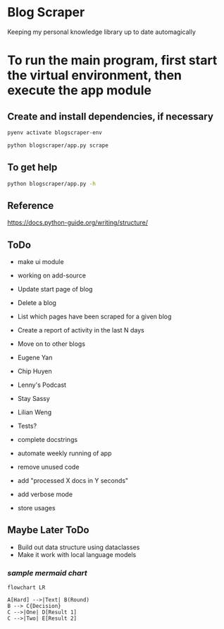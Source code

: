 # Blog Scraper

Keeping my personal knowledge library up to date automagically

# To run the main program, first start the virtual environment, then execute the app module
## Create and install dependencies, if necessary
```sh
pyenv activate blogscraper-env
```
```sh
python blogscraper/app.py scrape
```
## To get help
```sh
python blogscraper/app.py -h
```



## Reference
https://docs.python-guide.org/writing/structure/

## ToDo
* make ui module
 * working on add-source
 * Update start page of blog
 * Delete a blog
 * List which pages have been scraped for a given blog
 * Create a report of activity in the last N days

* Move on to other blogs
 * Eugene Yan
 * Chip Huyen
 * Lenny's Podcast
 * Stay Sassy
 * Lilian Weng

* Tests?
* complete docstrings
* automate weekly running of app
* remove unused code
* add "processed X docs in Y seconds"
* add verbose mode
* store usages

## Maybe Later ToDo
* Build out data structure using dataclasses
* Make it work with local language models


### _sample mermaid chart_
```mermaid
flowchart LR

A[Hard] -->|Text| B(Round)
B --> C{Decision}
C -->|One| D[Result 1]
C -->|Two| E[Result 2]
```